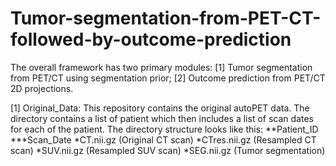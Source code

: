 # Tumor-segmentation-from-PET-CT-followed-by-outcome-prediction
The overall framework has two primary modules: [1] Tumor segmentation from PET/CT using segmentation prior; [2] Outcome prediction from PET/CT 2D projections.

[1] Original_Data: This repository contains the original autoPET data. The directory contains a list of patient which then includes a list of scan dates for each of the patient. The directory structure looks like this:
  **Patient_ID
    ***Scan_Date
        *CT.nii.gz (Original CT scan)
        *CTres.nii.gz (Resampled CT scan)
        *SUV.nii.gz (Resampled SUV scan)
        *SEG.nii.gz (Tumor segmentation)
